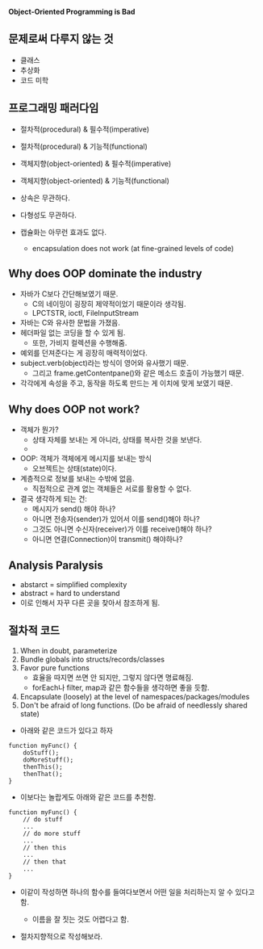 **Object-Oriented Programming is Bad**

## 문제로써 다루지 않는 것
* 클래스
* 추상화
* 코드 미학

## 프로그래밍 패러다임
* 절차적(procedural) & 필수적(imperative)
* 절차적(procedural) & 기능적(functional)
* 객체지향(object-oriented) & 필수적(imperative)
* 객체지향(object-oriented) & 기능적(functional)

* 상속은 무관하다.
* 다형성도 무관하다.

* 캡슐화는 아무런 효과도 없다.
    - encapsulation does not work (at fine-grained levels of code)

## Why does OOP dominate the industry
* 자바가 C보다 간단해보였기 때문.
    - C의 네이밍이 굉장히 제약적이었기 때문이라 생각됨.
    - LPCTSTR, ioctl, FileInputStream
* 자바는 C와 유사한 문법을 가졌음.
* 헤더파일 없는 코딩을 할 수 있게 됨.
    - 또한, 가비지 컬렉션을 수행해줌.
* 예외를 던져준다는 게 굉장히 매력적이었다.
* subject.verb(object)라는 방식이 영어와 유사했기 때문.
    - 그리고 frame.getContentpane()와 같은 메소드 호출이 가능했기 때문.
* 각각에게 속성을 주고, 동작을 하도록 만드는 게 이치에 맞게 보였기 때문.

## Why does OOP not work?
* 객체가 뭔가?
    - 상태 자체를 보내는 게 아니라, 상태를 복사한 것을 보낸다.
    - 
* OOP: 객체가 객체에게 메시지를 보내는 방식
    - 오브젝트는 상태(state)이다.
* 계층적으로 정보를 보내는 수밖에 없음.
    - 직접적으로 관계 없는 객체들은 서로를 활용할 수 없다.
* 결국 생각하게 되는 건:
    - 메시지가 send() 해야 하나?
    - 아니면 전송자(sender)가 있어서 이를 send()해야 하나?
    - 그것도 아니면 수신자(receiver)가 이를 receive()해야 하나?
    - 아니면 연결(Connection)이 transmit() 해야하나?

## Analysis Paralysis
* abstarct = simplified complexity
* abstract = hard to understand
* 이로 인해서 자꾸 다른 곳을 찾아서 참조하게 됨.

## 절차적 코드
1. When in doubt, parameterize
2. Bundle globals into structs/records/classes
3. Favor pure functions
    - 효율을 따지면 쓰면 안 되지만, 그렇지 않다면 명료해짐.
    - forEach나 filter, map과 같은 함수들을 생각하면 좋을 듯함.
4. Encapsulate (loosely) at the level of namespaces/packages/modules
5. Don't be afraid of long functions. (Do be afraid of needlessly shared state)

* 아래와 같은 코드가 있다고 하자
```
function myFunc() {
    doStuff();
    doMoreStuff();
    thenThis();
    thenThat();
}
```

* 이보다는 놀랍게도 아래와 같은 코드를 추천함.
```
function myFunc() {
    // do stuff
    ...
    // do more stuff
    ...
    // then this
    ...
    // then that
    ...
}
```

* 이같이 작성하면 하나의 함수를 들여다보면서 어떤 일을 처리하는지 알 수 있다고 함.
    - 이름을 잘 짓는 것도 어렵다고 함.

* 절차지향적으로 작성해보라.

